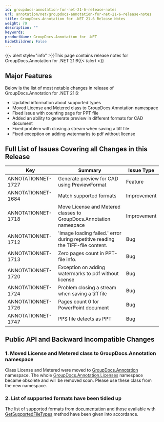 ```yaml
---
id: groupdocs-annotation-for-net-21-6-release-notes
url: annotation/net/groupdocs-annotation-for-net-21-6-release-notes
title: GroupDocs.Annotation for .NET 21.6 Release Notes
weight: 70
description: ""
keywords: 
productName: GroupDocs.Annotation for .NET
hideChildren: False
---
```

{{< alert style="info" >}}This page contains release notes for GroupDocs.Annotation for .NET 21.6{{< /alert >}}

## Major Features

Below is the list of most notable changes in release of GroupDocs.Annotation for .NET 21.6:
*   Updated information about supported types
*   Moved License and Metered class to GroupDocs.Annotation namespace
*   Fixed issue with counting page for PPT file
*   Added an ability to generate preview in different formats for CAD document
*   Fixed problem with closing a stream when saving a tiff file
*   Fixed exception on adding watermarks to pdf without license

## Full List of Issues Covering all Changes in this Release

| Key | Summary | Issue Type |
| --- | --- | --- |
| ANNOTATIONNET-1727 | Generate preview for CAD using PreviewFormat | Feature |
| ANNOTATIONNET-1684 | Match supported formats | Improvement |
| ANNOTATIONNET-1718 | Move License and Metered classes to GroupDocs.Annotation namespace | Improvement |
| ANNOTATIONNET-1712 | 'Image loading failed.' error during repetitive reading the TIFF-file content. | Bug |
| ANNOTATIONNET-1713 | Zero pages count in PPT-file info. | Bug |
| ANNOTATIONNET-1720 | Exception on adding watermarks to pdf without license | Bug |
| ANNOTATIONNET-1724 | Problem closing a stream when saving a tiff file | Bug |
| ANNOTATIONNET-1726 | Pages count 0 for PowerPoint document | Bug |
| ANNOTATIONNET-1747 | PPS file detects as PPT | Bug |

## Public API and Backward Incompatible Changes

### 1. Moved License and Metered class to GroupDocs.Annotation namespace

Class License and Metered were moved to [GroupDocs.Annotation](https://apireference.groupdocs.com/annotation/net/groupdocs.annotation) namespace. The whole [GroupDocs.Annotation.Licenses](https://apireference.groupdocs.com/annotation/net/groupdocs.annotation.licenses) namespace became obsolete and will be removed soon. Please use these class from the new namespace.


### 2. List of supported formats have been tidied up

The list of supported formats from [documentation](https://docs.groupdocs.com/annotation/net/supported-document-formats/) and those available with [GetSupportedFileTypes](https://apireference.groupdocs.com/annotation/net/groupdocs.annotation/filetype/methods/getsupportedfiletypes) method have been given into accordance.
